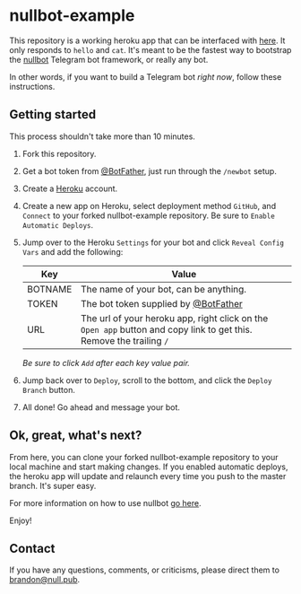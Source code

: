 # nullbot-example
This repository is a working heroku app that can be interfaced with [here](https://telegram.me/nullbotexamplebot). It only responds to ```hello``` and ```cat```. It's meant to be the fastest way to bootstrap the [nullbot](https://github.com/baetheus/nullbot) Telegram bot framework, or really any bot.

In other words, if you want to build a Telegram bot *right now*, follow these instructions.

## Getting started
This process shouldn't take more than 10 minutes.

1. Fork this repository.

2. Get a bot token from [@BotFather](https://telegram.me/BotFather), just run through the ```/newbot``` setup.

3. Create a [Heroku](https://www.heroku.com) account.

3. Create a new app on Heroku, select deployment method ```GitHub```, and ```Connect``` to your forked nullbot-example repository. Be sure to ```Enable Automatic Deploys```.

4. Jump over to the Heroku ```Settings``` for your bot and click ```Reveal Config Vars``` and add the following:

    | Key | Value |
    | --- | --- |
    | BOTNAME | The name of your bot, can be anything. |
    | TOKEN | The bot token supplied by [@BotFather](https://telegram.me/BotFather) |
    | URL | The url of your heroku app, right click on the ```Open app``` button and copy link to get this. Remove the trailing ```/``` |

    *Be sure to click ```Add``` after each key value pair.*

5. Jump back over to ```Deploy```, scroll to the bottom, and click the ```Deploy Branch``` button.

6. All done! Go ahead and message your bot.

## Ok, great, what's next?
From here, you can clone your forked nullbot-example repository to your local machine and start making changes. If you enabled automatic deploys, the heroku app will update and relaunch every time you push to the master branch. It's super easy.

For more information on how to use nullbot [go here](https://github.com/baetheus/nullbot).

Enjoy!

## Contact
If you have any questions, comments, or criticisms, please direct them to
[brandon@null.pub](mailto:brandon@null.pub).